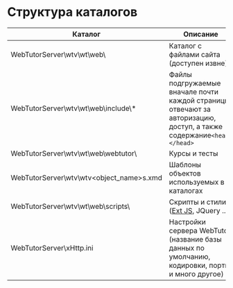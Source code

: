 # Структура каталогов

| Каталог | Описание |
| --- | --- |
| WebTutorServer\wtv\wt\web\ | Каталог с файлами сайта \(доступен извне\) |
| WebTutorServer\wtv\wt\web\include\\* | Файлы подгружаемые вначале почти каждой страницы отвечают за авторизацию, доступ, а также содержание`<head></head>` |
| WebTutorServer\wtv\wt\web\webtutor\ | Курсы и тесты |
| WebTutorServer\wtv\wtv&lt;object\_name&gt;s.xmd | Шаблоны объектов используемых в каталогах |
| WebTutorServer\wtv\wt\web\scripts\ | Скрипты и стили \([Ext JS](https://www.sencha.com/products/extjs/), JQuery ...\) |
| WebTutorServer\xHttp.ini | Настройки сервера WebTutor \(название базы данных по умолчанию, кодировки, порты и много другое\) |




